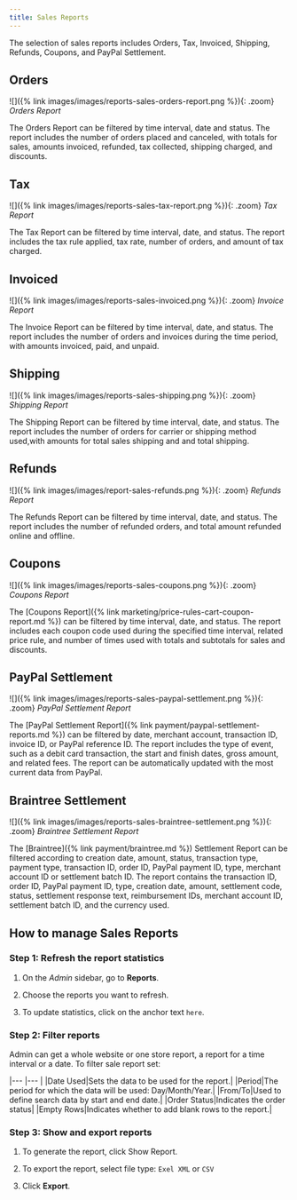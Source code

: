 ```yaml
---
title: Sales Reports
---
```


The selection of sales reports includes Orders, Tax, Invoiced, Shipping, Refunds, Coupons, and PayPal Settlement.

## Orders

![]({% link images/images/reports-sales-orders-report.png %}){: .zoom}
*Orders Report*

The Orders Report can be filtered by time interval, date and status. The report includes the number of orders placed and canceled, with totals for sales, amounts invoiced, refunded, tax collected, shipping charged, and discounts.

## Tax

![]({% link images/images/reports-sales-tax-report.png %}){: .zoom}
*Tax Report*

The Tax Report can be filtered by time interval, date, and status. The report includes the tax rule applied, tax rate, number of orders, and amount of tax charged.

## Invoiced

![]({% link images/images/reports-sales-invoiced.png %}){: .zoom}
*Invoice Report*

The Invoice Report can be filtered by time interval, date, and status. The report includes the number of orders and invoices during the time period, with amounts invoiced, paid, and unpaid.

## Shipping

![]({% link images/images/reports-sales-shipping.png %}){: .zoom}
*Shipping Report*

The Shipping Report can be filtered by time interval, date, and status. The report includes the number of orders for carrier or shipping method used,with amounts for total sales shipping and and total shipping.

## Refunds

![]({% link images/images/report-sales-refunds.png %}){: .zoom}
*Refunds Report*

The Refunds Report can be filtered by time interval, date, and status. The report includes the number of refunded orders, and total amount refunded online and offline.

## Coupons

![]({% link images/images/reports-sales-coupons.png %}){: .zoom}
*Coupons Report*

The [Coupons Report]({% link marketing/price-rules-cart-coupon-report.md %}) can be filtered by time interval, date, and status. The report includes each coupon code used during the specified time interval, related price rule, and number of times used with totals and subtotals for sales and discounts.

## PayPal Settlement

![]({% link images/images/reports-sales-paypal-settlement.png %}){: .zoom}
*PayPal Settlement Report*

The [PayPal Settlement Report]({% link payment/paypal-settlement-reports.md %}) can be filtered by date, merchant account, transaction ID, invoice ID, or PayPal reference ID. The report includes the type of event, such as a debit card transaction, the start and finish dates, gross amount, and related fees. The report can be automatically updated with the most current data from PayPal.

## Braintree Settlement

![]({% link images/images/reports-sales-braintree-settlement.png %}){: .zoom}
*Braintree Settlement Report*

The [Braintree]({% link payment/braintree.md %}) Settlement Report can be filtered according to creation date, amount, status, transaction type, payment type, transaction ID, order ID, PayPal payment ID, type, merchant account ID or settlement batch ID. The report contains the transaction ID, order ID, PayPal payment ID, type, creation date, amount, settlement code, status, settlement response text, reimbursement IDs, merchant account ID, settlement batch ID, and the currency used.

## How to manage Sales Reports

### Step 1: Refresh the report statistics

1. On the _Admin_ sidebar, go to **Reports**.

2. Choose the reports you want to refresh.

3. To update statistics, click on the anchor text `here`.

### Step 2: Filter reports

Admin can get a whole website or one store report, a report for a time interval or a date. To filter sale report set:

|--- |--- |
|Date Used|Sets the data to be used for the report.|
|Period|The period for which the data will be used: Day/Month/Year.|
|From/To|Used to define search data by start and end date.|
|Order Status|Indicates the order status|
|Empty Rows|Indicates whether to add blank rows to the report.|

### Step 3: Show and export reports

1. To generate the report, click <span class="btn">Show Report</span>.

1. To export the report, select file type: `Exel XML` or `CSV`

1. Click **Export**. 
